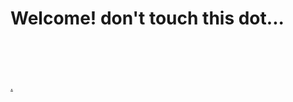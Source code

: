 # Welcome! don't touch this dot...
<br><br><br>


<a href="https://stpkukaif.github.io/758989/main.html">.</a>

